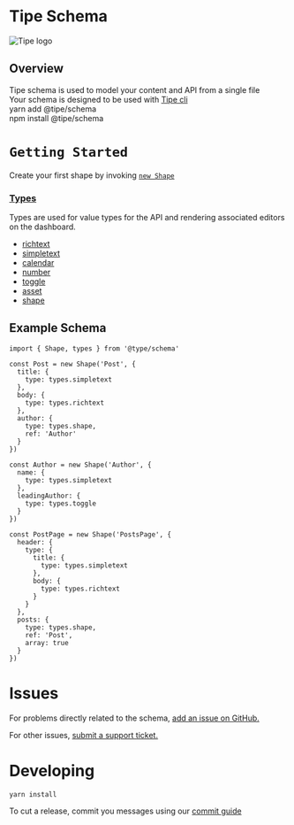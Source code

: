 # Tipe Schema
![Tipe logo](https://cdn.tipe.io/tipe/tipe-cat-no-text.svg)

## Overview
Tipe schema is used to model your content and API from a single file <br>
Your schema is designed to be used with [Tipe cli](https://github.com/tipeio/tipe-cli/)<br>
yarn add @tipe/schema <br>
npm install @tipe/schema

`Getting Started`
=================
Create your first shape by invoking [`new Shape`](guides/Shape.md)
### [Types](./src/types.ts)
Types are used for value types for the API and rendering associated editors on the dashboard.
- [richtext](guides/richtext.md)
- [simpletext](guides/simpletext.md)
- [calendar](guides/calendar.md)
- [number](guides/number.md)
- [toggle](guides/toggle.md)
- [asset](guides/asset.md)
- [shape](guides/shape.md)

## Example Schema
```
import { Shape, types } from '@type/schema'

const Post = new Shape('Post', {
  title: {
    type: types.simpletext
  },
  body: {
    type: types.richtext
  },
  author: {
    type: types.shape,
    ref: 'Author'
  }
})

const Author = new Shape('Author', {
  name: {
    type: types.simpletext
  },
  leadingAuthor: {
    type: types.toggle
  }
})

const PostPage = new Shape('PostsPage', {
  header: {
    type: {
      title: {
        type: types.simpletext
      },
      body: {
        type: types.richtext
      }
    }
  },
  posts: {
    type: types.shape,
    ref: 'Post',
    array: true
  }
})
```
# Issues
For problems directly related to the schema, [add an issue on GitHub.](https://github.com/tipeio/schema/issues)

For other issues, [submit a support ticket.](https://tipe.io)
# Developing
```
yarn install
```

To cut a release, commit you messages using our [commit guide](https://github.com/tipeio/tipe-conventions/blob/4987a13f29bc7e5fcbb428dd7b245fedcd5bf6ce/COMMIT_CONVENTION.md#git-commit-message-convention)
